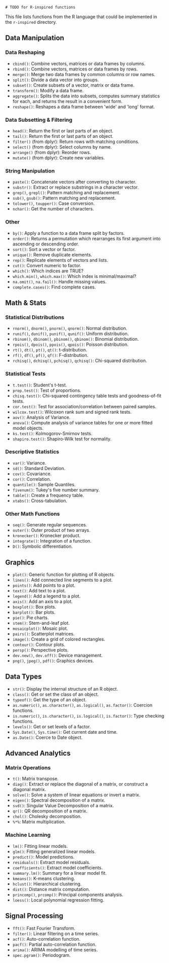     # TODO for R-inspired functions

This file lists functions from the R language that could be implemented in the `r-inspired` directory.

## Data Manipulation
    
### Data Reshaping
- `cbind()`: Combine vectors, matrices or data frames by columns.
- `rbind()`: Combine vectors, matrices or data frames by rows.
- `merge()`: Merge two data frames by common columns or row names.
- `split()`: Divide a data vector into groups.
- `subset()`: Create subsets of a vector, matrix or data frame.
- `transform()`: Modify a data frame.
- `aggregate()`: Splits the data into subsets, computes summary statistics for each, and returns the result in a convenient form.
- `reshape()`: Reshapes a data frame between 'wide' and 'long' format.

### Data Subsetting & Filtering
- `head()`: Return the first or last parts of an object.
- `tail()`: Return the first or last parts of an object.
- `filter()` (from dplyr): Return rows with matching conditions.
- `select()` (from dplyr): Select columns by name.
- `arrange()` (from dplyr): Reorder rows.
- `mutate()` (from dplyr): Create new variables.

### String Manipulation
- `paste()`: Concatenate vectors after converting to character.
- `substr()`: Extract or replace substrings in a character vector.
- `grep()`, `grepl()`: Pattern matching and replacement.
- `sub()`, `gsub()`: Pattern matching and replacement.
- `tolower()`, `toupper()`: Case conversion.
- `nchar()`: Get the number of characters.

### Other
- `by()`: Apply a function to a data frame split by factors.
- `order()`: Returns a permutation which rearranges its first argument into ascending or descending order.
- `sort()`: Sort a vector or factor.
- `unique()`: Remove duplicate elements.
- `rep()`: Replicate elements of vectors and lists.
- `cut()`: Convert numeric to factor.
- `which()`: Which indices are TRUE?
- `which.min()`, `which.max()`: Which index is minimal/maximal?
- `na.omit()`, `na.fail()`: Handle missing values.
- `complete.cases()`: Find complete cases.

## Math & Stats

### Statistical Distributions
- `rnorm()`, `dnorm()`, `pnorm()`, `qnorm()`: Normal distribution.
- `runif()`, `dunif()`, `punif()`, `qunif()`: Uniform distribution.
- `rbinom()`, `dbinom()`, `pbinom()`, `qbinom()`: Binomial distribution.
- `rpois()`, `dpois()`, `ppois()`, `qpois()`: Poisson distribution.
- `rt()`, `dt()`, `pt()`, `qt()`: t-distribution.
- `rf()`, `df()`, `pf()`, `qf()`: F-distribution.
- `rchisq()`, `dchisq()`, `pchisq()`, `qchisq()`: Chi-squared distribution.

### Statistical Tests
- `t.test()`: Student's t-test.
- `prop.test()`: Test of proportions.
- `chisq.test()`: Chi-squared contingency table tests and goodness-of-fit tests.
- `cor.test()`: Test for association/correlation between paired samples.
- `wilcox.test()`: Wilcoxon rank sum and signed rank tests.
- `aov()`: Analysis of Variance.
- `anova()`: Compute analysis of variance tables for one or more fitted model objects.
- `ks.test()`: Kolmogorov-Smirnov tests.
- `shapiro.test()`: Shapiro-Wilk test for normality.

### Descriptive Statistics
- `var()`: Variance.
- `sd()`: Standard Deviation.
- `cov()`: Covariance.
- `cor()`: Correlation.
- `quantile()`: Sample Quantiles.
- `fivenum()`: Tukey's five number summary.
- `table()`: Create a frequency table.
- `xtabs()`: Cross-tabulation.

### Other Math Functions
- `seq()`: Generate regular sequences.
- `outer()`: Outer product of two arrays.
- `kronecker()`: Kronecker product.
- `integrate()`: Integration of a function.
- `D()`: Symbolic differentiation.

## Graphics

- `plot()`: Generic function for plotting of R objects.
- `lines()`: Add connected line segments to a plot.
- `points()`: Add points to a plot.
- `text()`: Add text to a plot.
- `legend()`: Add a legend to a plot.
- `axis()`: Add an axis to a plot.
- `boxplot()`: Box plots.
- `barplot()`: Bar plots.
- `pie()`: Pie charts.
- `stem()`: Stem-and-leaf plot.
- `mosaicplot()`: Mosaic plot.
- `pairs()`: Scatterplot matrices.
- `image()`: Create a grid of colored rectangles.
- `contour()`: Contour plots.
- `persp()`: Perspective plots.
- `dev.new()`, `dev.off()`: Device management.
- `png()`, `jpeg()`, `pdf()`: Graphics devices.

## Data Types

- `str()`: Display the internal structure of an R object.
- `class()`: Get or set the class of an object.
- `typeof()`: Get the type of an object.
- `as.numeric()`, `as.character()`, `as.logical()`, `as.factor()`: Coercion functions.
- `is.numeric()`, `is.character()`, `is.logical()`, `is.factor()`: Type checking functions.
- `levels()`: Get or set levels of a factor.
- `Sys.Date()`, `Sys.time()`: Get current date and time.
- `as.Date()`: Coerce to Date object.

## Advanced Analytics

### Matrix Operations
- `t()`: Matrix transpose.
- `diag()`: Extract or replace the diagonal of a matrix, or construct a diagonal matrix.
- `solve()`: Solve a system of linear equations or invert a matrix.
- `eigen()`: Spectral decomposition of a matrix.
- `svd()`: Singular Value Decomposition of a matrix.
- `qr()`: QR decomposition of a matrix.
- `chol()`: Cholesky decomposition.
- `%*%`: Matrix multiplication.

### Machine Learning
- `lm()`: Fitting linear models.
- `glm()`: Fitting generalized linear models.
- `predict()`: Model predictions.
- `residuals()`: Extract model residuals.
- `coefficients()`: Extract model coefficients.
- `summary.lm()`: Summary for a linear model fit.
- `kmeans()`: K-means clustering.
- `hclust()`: Hierarchical clustering.
- `dist()`: Distance matrix computation.
- `princomp()`, `prcomp()`: Principal components analysis.
- `loess()`: Local polynomial regression fitting.

## Signal Processing
- `fft()`: Fast Fourier Transform.
- `filter()`: Linear filtering on a time series.
- `acf()`: Auto-correlation function.
- `pacf()`: Partial auto-correlation function.
- `arima()`: ARIMA modelling of time series.
- `spec.pgram()`: Periodogram.
